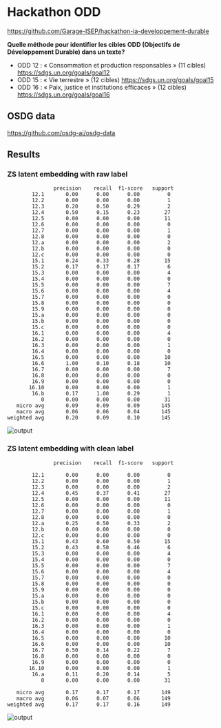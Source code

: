 # Hackathon ODD

https://github.com/Garage-ISEP/hackathon-ia-developpement-durable

**Quelle méthode pour identifier les cibles ODD (Objectifs de Développement Durable) dans un texte?**

- ODD 12 : « Consommation et production responsables » (11 cibles)
https://sdgs.un.org/goals/goal12
- ODD 15 : « Vie terrestre » (12 cibles)
https://sdgs.un.org/goals/goal15
- ODD 16 : « Paix, justice et institutions efficaces » (12 cibles)
https://sdgs.un.org/goals/goal16

## OSDG data
https://github.com/osdg-ai/osdg-data

## Results

### ZS latent embedding with raw label

```shell
               precision    recall  f1-score   support
        12.1       0.00      0.00      0.00         0
        12.2       0.00      0.00      0.00         1
        12.3       0.20      0.50      0.29         2
        12.4       0.50      0.15      0.23        27
        12.5       0.00      0.00      0.00        11
        12.6       0.00      0.00      0.00         0
        12.7       0.00      0.00      0.00         1
        12.8       0.00      0.00      0.00         0
        12.a       0.00      0.00      0.00         2
        12.b       0.00      0.00      0.00         0
        12.c       0.00      0.00      0.00         0
        15.1       0.24      0.33      0.28        15
        15.2       0.17      0.17      0.17         6
        15.3       0.00      0.00      0.00         4
        15.4       0.00      0.00      0.00         0
        15.5       0.00      0.00      0.00         7
        15.6       0.00      0.00      0.00         4
        15.7       0.00      0.00      0.00         0
        15.8       0.00      0.00      0.00         0
        15.9       0.00      0.00      0.00         0
        15.a       0.00      0.00      0.00         0
        15.b       0.00      0.00      0.00         0
        15.c       0.00      0.00      0.00         0
        16.1       0.00      0.00      0.00         4
        16.2       0.00      0.00      0.00         0
        16.3       0.00      0.00      0.00         1
        16.4       0.00      0.00      0.00         0
        16.5       0.00      0.00      0.00        10
        16.6       1.00      0.10      0.18        10
        16.7       0.00      0.00      0.00         7
        16.8       0.00      0.00      0.00         0
        16.9       0.00      0.00      0.00         0
       16.10       0.00      0.00      0.00         1
        16.b       0.17      1.00      0.29         1
           0       0.00      0.00      0.00        31
   micro avg       0.09      0.09      0.09       145
   macro avg       0.06      0.06      0.04       145
weighted avg       0.20      0.09      0.10       145
```

![output](https://user-images.githubusercontent.com/55877031/168439899-e342f65b-5e1a-4aca-b3ff-0f91c809c1eb.png)


### ZS latent embedding with clean label

```shell
               precision    recall  f1-score   support

        12.1       0.00      0.00      0.00         0
        12.2       0.00      0.00      0.00         1
        12.3       0.00      0.00      0.00         2
        12.4       0.45      0.37      0.41        27
        12.5       0.00      0.00      0.00        11
        12.6       0.00      0.00      0.00         0
        12.7       0.00      0.00      0.00         1
        12.8       0.00      0.00      0.00         0
        12.a       0.25      0.50      0.33         2
        12.b       0.00      0.00      0.00         0
        12.c       0.00      0.00      0.00         0
        15.1       0.43      0.60      0.50        15
        15.2       0.43      0.50      0.46         6
        15.3       0.00      0.00      0.00         4
        15.4       0.00      0.00      0.00         0
        15.5       0.00      0.00      0.00         7
        15.6       0.00      0.00      0.00         4
        15.7       0.00      0.00      0.00         0
        15.8       0.00      0.00      0.00         0
        15.9       0.00      0.00      0.00         0
        15.a       0.00      0.00      0.00         0
        15.b       0.00      0.00      0.00         0
        15.c       0.00      0.00      0.00         0
        16.1       0.00      0.00      0.00         4
        16.2       0.00      0.00      0.00         0
        16.3       0.00      0.00      0.00         1
        16.4       0.00      0.00      0.00         0
        16.5       0.00      0.00      0.00        10
        16.6       0.00      0.00      0.00        10
        16.7       0.50      0.14      0.22         7
        16.8       0.00      0.00      0.00         0
        16.9       0.00      0.00      0.00         0
       16.10       0.00      0.00      0.00         1
        16.a       0.11      0.20      0.14         5
           0       0.00      0.00      0.00        31

   micro avg       0.17      0.17      0.17       149
   macro avg       0.06      0.07      0.06       149
weighted avg       0.17      0.17      0.16       149
```
![output](https://user-images.githubusercontent.com/55877031/168440998-10bd68b8-4252-4c21-a212-22586de04043.png)

